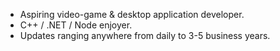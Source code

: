 - Aspiring video-game & desktop application developer.
- C++ / .NET / Node enjoyer.
- Updates ranging anywhere from daily to 3-5 business years.

<!---
BrunoL3O/BrunoL3O is a ✨ special ✨ repository because its `README.md` (this file) appears on your GitHub profile.
You can click the Preview link to take a look at your changes.
--->
